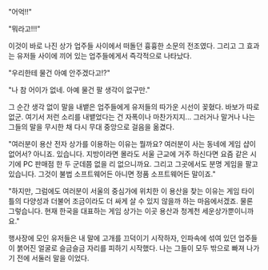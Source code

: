 "어억!!" 

"뭐라고!!!" 

이것이 바로 나진 상가 업주들 사이에서 떠돌던 흉흉한 소문의 전조였다. 그리고 그 효과는 유저들 사이에 끼어 있는 업주들에게서 즉각적으로 나타났다. 

"우리한테 물건 아예 안주겠다고!?" 

"나 참 어이가 없네. 아예 물건 팔 생각이 없구만." 

그 순간 생각 없이 말을 내뱉은 업주들에게 유저들의 따가운 시선이 꽂혔다. 바보가 따로 없군. 여기서 저런 소리를 내뱉었다는 건 자폭이나 마찬가지지... 
그러거나 말거나 나는 그들의 말을 무시한 채 다시 무대 중앙으로 걸음을 옮겼다. 

"여러분이 용산 전자 상가를 이용하는 이유는 뭘까요? 여러분이 사는 동네에 게임 샵이 없어서? 아니죠. 있습니다. 지방이라면 몰라도 서울 근교에 거주 하신다면 요즘 같은 시기에 PC 판매점 한 두 군데쯤 없을 리 없으니까요. 그리고 그곳에서도 분명 게임을 팔고 있습니다. 그것이 불법 소프트웨어든 아니면 정품 소프트웨어든 말이죠." 

"하지만, 그럼에도 여러분이 서울의 중심가에 위치한 이 용산을 찾는 이유는 게임 타이틀의 다양성과 더불어 조금이라도 더 싸게 살 수 있지 않을까 하는 마음에서겠죠. 물론 그렇습니다. 현재 한국을 대표하는 게임 상가는 이곳 용산과 청계천 세운상가뿐이니까요." 

행사장에 모인 유저들은 내 말에 고개를 끄덕이기 시작하자, 인파속에 섞여 있던 업주들이 붉어진 얼굴로 슬금슬금 자리를 피하기 시작했다. 
나는 그들이 모두 밖으로 빠져 나가기 전에 서둘러 말을 이었다. 